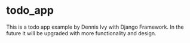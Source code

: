 # todo_app

This is a todo app example by Dennis Ivy with Django Framework. In the future it will be upgraded with more functionality and design.
